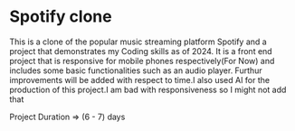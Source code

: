 # Spotify clone
This is a clone of the popular music streaming platform Spotify and a project that demonstrates my Coding skills as of 2024. It is a front end project that is responsive for mobile phones respectively(For Now) and includes some basic functionalities such as an audio player. Furthur improvements will be added with respect to time.I also used AI for the production of this project.I am bad with responsiveness so I might not add that

Project Duration =>  (6 - 7) days
